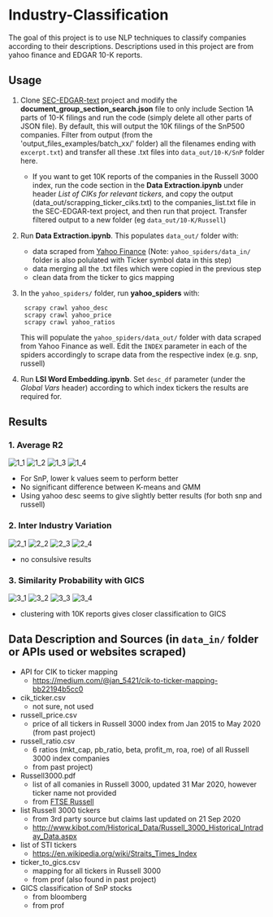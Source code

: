 # Industry-Classification
The goal of this project is to use NLP techniques to classify companies according to their descriptions. Descriptions used in this project are from yahoo finance and EDGAR 10-K reports.


## Usage

1. Clone [SEC-EDGAR-text](https://github.com/alions7000/SEC-EDGAR-text) project and modify the **document_group_section_search.json** file to only include Section 1A parts of 10-K filings and run the code (simply delete all other parts of JSON file). By default, this will output the 10K filings of the SnP500 companies. Filter from output (from the 'output_files_examples/batch_xx/' folder) all the filenames ending with `excerpt.txt`) and transfer all these .txt files into `data_out/10-K/SnP` folder here.
	* If you want to get 10K reports of the companies in the Russell 3000 index, run the code section in the **Data Extraction.ipynb** under header *List of CIKs for relevant tickers*, and copy the output (data_out/scrapping_ticker_ciks.txt) to the companies_list.txt file in the SEC-EDGAR-text project, and then run that project. Transfer filtered output to a new folder (eg  `data_out/10-K/Russell`)


1. Run **Data Extraction.ipynb**. This populates `data_out/` folder  with:
	*  data scraped from [Yahoo Finance](https://sg.finance.yahoo.com/) (Note: `yahoo_spiders/data_in/` folder is also polulated with Ticker symbol data in this step)
	*  data merging all the .txt files which were copied in the previous step
	*  clean data from the ticker to gics mapping


1. In the `yahoo_spiders/` folder, run **yahoo_spiders** with:

        scrapy crawl yahoo_desc
        scrapy crawl yahoo_price
        scrapy crawl yahoo_ratios
        
    This will populate the `yahoo_spiders/data_out/` folder with data scraped from Yahoo Finance as well. Edit the `INDEX` parameter in each of the spiders accordingly to scrape data from the respective index (e.g. snp, russell)
    

1. Run **LSI Word Embedding.ipynb**. Set `desc_df` parameter (under the *Global Vars* header) according to which index tickers the results are required for.



## Results

### 1. Average R2 
![1_1](data_out/images/1_1.png)
![1_2](data_out/images/1_2.png)
![1_3](data_out/images/1_3.png)
![1_4](data_out/images/1_4.png)

* For SnP, lower k values seem to perform better
* No significant difference between K-means and GMM
* Using yahoo desc seems to give slightly better results (for both snp and russell)

### 2. Inter Industry Variation
![2_1](data_out/images/2_1.png)
![2_2](data_out/images/2_2.png)
![2_3](data_out/images/2_3.png)
![2_4](data_out/images/2_4.png)

* no consulsive results

### 3. Similarity Probability with GICS
![3_1](data_out/images/3_1.png)
![3_2](data_out/images/3_2.png)
![3_3](data_out/images/3_3.png)
![3_4](data_out/images/3_4.png)

* clustering with 10K reports gives closer classification to GICS


## Data Description and Sources (in `data_in/` folder or APIs used or websites scraped)

* API for CIK to ticker mapping
	* https://medium.com/@jan_5421/cik-to-ticker-mapping-bb22194b5cc0
* cik_ticker.csv
	* not sure, not used
* russell_price.csv
	* price of all tickers in Russell 3000 index from Jan 2015 to May 2020 (from past project)
* russell_ratio.csv
	* 6 ratios (mkt_cap, pb_ratio, beta, profit_m, roa, roe) of all Russell 3000 index companies
	* from past project)
* Russell3000.pdf
	* list of all comanies in Russell 3000, updated 31 Mar 2020, however ticker name not provided
	* from [FTSE Russell](https://www.ftserussell.com/analytics/factsheets/home/constituentsweights)
* list Russell 3000 tickers
	* from 3rd party source but claims last updated on 21 Sep 2020
	* http://www.kibot.com/Historical_Data/Russell_3000_Historical_Intraday_Data.aspx
* list of STI tickers
	* https://en.wikipedia.org/wiki/Straits_Times_Index
* ticker_to_gics.csv
	* mapping for all tickers in Russell 3000
	* from prof (also found in past project)
* GICS classification of SnP stocks 
	* from bloomberg
	* from prof

